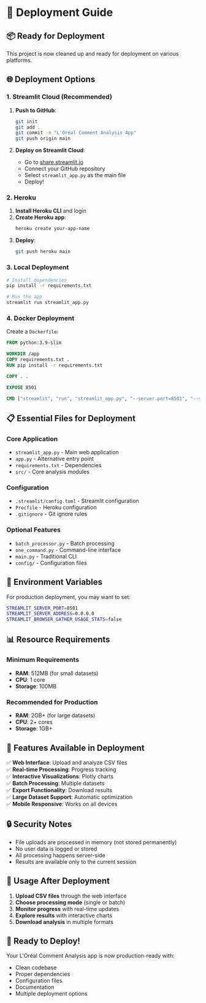 # 🚀 Deployment Guide

## 📦 Ready for Deployment

This project is now cleaned up and ready for deployment on various platforms.

## 🌐 Deployment Options

### 1. Streamlit Cloud (Recommended)
1. **Push to GitHub**:
   ```bash
   git init
   git add .
   git commit -m "L'Oréal Comment Analysis App"
   git push origin main
   ```

2. **Deploy on Streamlit Cloud**:
   - Go to [share.streamlit.io](https://share.streamlit.io)
   - Connect your GitHub repository
   - Select `streamlit_app.py` as the main file
   - Deploy!

### 2. Heroku
1. **Install Heroku CLI** and login
2. **Create Heroku app**:
   ```bash
   heroku create your-app-name
   ```
3. **Deploy**:
   ```bash
   git push heroku main
   ```

### 3. Local Deployment
```bash
# Install dependencies
pip install -r requirements.txt

# Run the app
streamlit run streamlit_app.py
```

### 4. Docker Deployment
Create a `Dockerfile`:
```dockerfile
FROM python:3.9-slim

WORKDIR /app
COPY requirements.txt .
RUN pip install -r requirements.txt

COPY . .

EXPOSE 8501

CMD ["streamlit", "run", "streamlit_app.py", "--server.port=8501", "--server.address=0.0.0.0"]
```

## 📋 Essential Files for Deployment

### Core Application
- `streamlit_app.py` - Main web application
- `app.py` - Alternative entry point
- `requirements.txt` - Dependencies
- `src/` - Core analysis modules

### Configuration
- `.streamlit/config.toml` - Streamlit configuration
- `Procfile` - Heroku configuration
- `.gitignore` - Git ignore rules

### Optional Features
- `batch_processor.py` - Batch processing
- `one_command.py` - Command-line interface
- `main.py` - Traditional CLI
- `config/` - Configuration files

## 🔧 Environment Variables

For production deployment, you may want to set:
```bash
STREAMLIT_SERVER_PORT=8501
STREAMLIT_SERVER_ADDRESS=0.0.0.0
STREAMLIT_BROWSER_GATHER_USAGE_STATS=false
```

## 📊 Resource Requirements

### Minimum Requirements
- **RAM**: 512MB (for small datasets)
- **CPU**: 1 core
- **Storage**: 100MB

### Recommended for Production
- **RAM**: 2GB+ (for large datasets)
- **CPU**: 2+ cores
- **Storage**: 1GB+

## 🎯 Features Available in Deployment

✅ **Web Interface**: Upload and analyze CSV files  
✅ **Real-time Processing**: Progress tracking  
✅ **Interactive Visualizations**: Plotly charts  
✅ **Batch Processing**: Multiple datasets  
✅ **Export Functionality**: Download results  
✅ **Large Dataset Support**: Automatic optimization  
✅ **Mobile Responsive**: Works on all devices  

## 🔒 Security Notes

- File uploads are processed in memory (not stored permanently)
- No user data is logged or stored
- All processing happens server-side
- Results are available only to the current session

## 📱 Usage After Deployment

1. **Upload CSV files** through the web interface
2. **Choose processing mode** (single or batch)
3. **Monitor progress** with real-time updates
4. **Explore results** with interactive charts
5. **Download analysis** in multiple formats

## 🎉 Ready to Deploy!

Your L'Oréal Comment Analysis app is now production-ready with:
- Clean codebase
- Proper dependencies
- Configuration files
- Documentation
- Multiple deployment options